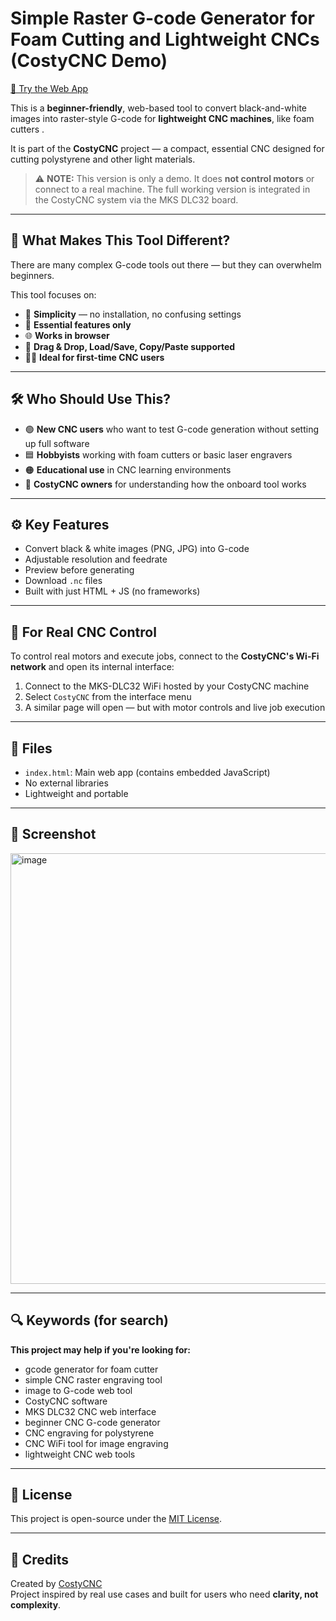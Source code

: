 # Simple Raster G-code Generator for Foam Cutting and Lightweight CNCs (CostyCNC Demo)

[🔗 Try the Web App](https://costycnc.github.io/raster-gcode-cm10/)

This is a **beginner-friendly**, web-based tool to convert black-and-white images into raster-style G-code for **lightweight CNC machines**, like foam cutters .

It is part of the **CostyCNC** project — a compact, essential CNC designed for cutting polystyrene and other light materials.

> ⚠️ **NOTE:** This version is only a demo. It does **not control motors** or connect to a real machine. The full working version is integrated in the CostyCNC system via the MKS DLC32 board.

---

## 🌟 What Makes This Tool Different?

There are many complex G-code tools out there — but they can overwhelm beginners.

This tool focuses on:

- 🧱 **Simplicity** — no installation, no confusing settings
- 🎯 **Essential features only**
- 🌐 **Works in browser**
- 🧩 **Drag & Drop, Load/Save, Copy/Paste supported**
- 🧑‍🔧 **Ideal for first-time CNC users**

---

## 🛠️ Who Should Use This?

- 🟢 **New CNC users** who want to test G-code generation without setting up full software
- 🟦 **Hobbyists** working with foam cutters or basic laser engravers
- 🟠 **Educational use** in CNC learning environments
- 🔧 **CostyCNC owners** for understanding how the onboard tool works

---

## ⚙️ Key Features

- Convert black & white images (PNG, JPG) into G-code
- Adjustable resolution and feedrate
- Preview before generating
- Download `.nc` files
- Built with just HTML + JS (no frameworks)

---

## 🔌 For Real CNC Control

To control real motors and execute jobs, connect to the **CostyCNC's Wi-Fi network** and open its internal interface:

1. Connect to the MKS-DLC32 WiFi hosted by your CostyCNC machine
2. Select `CostyCNC` from the interface menu
3. A similar page will open — but with motor controls and live job execution

---

## 📁 Files

- `index.html`: Main web app (contains embedded JavaScript)
- No external libraries
- Lightweight and portable

---

## 📸 Screenshot

<img width="1901" height="689" alt="image" src="https://github.com/user-attachments/assets/a3ee75cf-0e7d-43f6-8b88-147d39375d44" />


---

## 🔍 Keywords (for search)

**This project may help if you're looking for:**

- gcode generator for foam cutter
- simple CNC raster engraving tool
- image to G-code web tool
- CostyCNC software
- MKS DLC32 CNC web interface
- beginner CNC G-code generator
- CNC engraving for polystyrene
- CNC WiFi tool for image engraving
- lightweight CNC web tools

---

## 📄 License

This project is open-source under the [MIT License](LICENSE).

---

## 🙌 Credits

Created by [CostyCNC](https://github.com/costycnc)  
Project inspired by real use cases and built for users who need **clarity, not complexity**.



